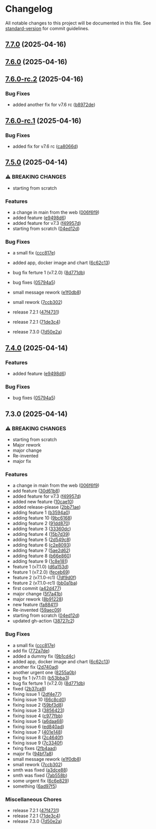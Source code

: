 # Changelog

All notable changes to this project will be documented in this file. See [standard-version](https://github.com/conventional-changelog/standard-version) for commit guidelines.

## [7.7.0](https://github.com/Ani1357/releases-test/compare/v7.7.0-rc.3...v7.7.0) (2025-04-16)

## [7.6.0](https://github.com/Ani1357/releases-test/compare/v7.6.0-rc.2...v7.6.0) (2025-04-16)

## [7.6.0-rc.2](https://github.com/Ani1357/releases-test/compare/v7.6.0-rc.1...v7.6.0-rc.2) (2025-04-16)


### Bug Fixes

* added another fix for v7.6 rc ([b8972de](https://github.com/Ani1357/releases-test/commit/b8972de9f4a7d8774a960f4ccc691d8bea9cbc35))

## [7.6.0-rc.1](https://github.com/Ani1357/releases-test/compare/v7.6.0-rc.0...v7.6.0-rc.1) (2025-04-16)


### Bug Fixes

* added fix for v7.6 rc ([ca8066d](https://github.com/Ani1357/releases-test/commit/ca8066d588354ff17622912cae8cb3fd1bca80e3))

## [7.5.0](https://github.com/Ani1357/releases-test/compare/v7.2.0-rc.1...v7.5.0) (2025-04-14)


### ⚠ BREAKING CHANGES

* starting from scratch

### Features

* a change in main from the web ([006f6f9](https://github.com/Ani1357/releases-test/commit/006f6f95174eed8209e51597c73e29a88ea7220e))
* added feature ([e9498d6](https://github.com/Ani1357/releases-test/commit/e9498d695dd094c244383ca24db2340e1ae09432))
* added feature for v7.3 ([f49957d](https://github.com/Ani1357/releases-test/commit/f49957db41cddb9b5710f62fbae54ab07a59d856))
* starting from scratch ([04ed12d](https://github.com/Ani1357/releases-test/commit/04ed12d3bebc987e4b6178a2fdfd5e066be3667f))


### Bug Fixes

* a small fix ([ccc817e](https://github.com/Ani1357/releases-test/commit/ccc817e0ce8e05ffab5af6ea7fa2a3742244de6f))
* added app, docker image and chart ([6c62c13](https://github.com/Ani1357/releases-test/commit/6c62c13176c4ae04cb3fbc9e24f53aa7879657c7))
* bug fix ferture 1 (v7.2.0) ([8d771db](https://github.com/Ani1357/releases-test/commit/8d771db81f99050232ba8f0a9f35be574a402dc3))
* bug fixes ([05794a5](https://github.com/Ani1357/releases-test/commit/05794a51dd73170dbb35c73b952c24c65bf0a993))
* small message rework ([e1f0db8](https://github.com/Ani1357/releases-test/commit/e1f0db8cb13a0de7cc1f3f851b571b31fddf6756))
* small rework ([7ccb302](https://github.com/Ani1357/releases-test/commit/7ccb30208dda92644b21069326db912719120f3c))


* release 7.2.1 ([47f4731](https://github.com/Ani1357/releases-test/commit/47f4731e7df1f8f4f61267318be46e7fbf9555fb))
* release 7.2.1 ([71de3c4](https://github.com/Ani1357/releases-test/commit/71de3c402b115140bd2221f8678b3c0d2cf1e658))
* release 7.3.0 ([7d50e2a](https://github.com/Ani1357/releases-test/commit/7d50e2a829773ec808b5546998022c08b83fbe61))

## [7.4.0](https://github.com/Ani1357/releases-test/compare/releases-test-v7.3.0...releases-test-v7.4.0) (2025-04-14)


### Features

* added feature ([e9498d6](https://github.com/Ani1357/releases-test/commit/e9498d695dd094c244383ca24db2340e1ae09432))


### Bug Fixes

* bug fixes ([05794a5](https://github.com/Ani1357/releases-test/commit/05794a51dd73170dbb35c73b952c24c65bf0a993))

## 7.3.0 (2025-04-14)


### ⚠ BREAKING CHANGES

* starting from scratch
* Major rework
* major change
* Re-invented
* major fix

### Features

* a change in main from the web ([006f6f9](https://github.com/Ani1357/releases-test/commit/006f6f95174eed8209e51597c73e29a88ea7220e))
* add feature ([30d61b8](https://github.com/Ani1357/releases-test/commit/30d61b86f873f04d92bebd5baabb375ff589520f))
* added feature for v7.3 ([f49957d](https://github.com/Ani1357/releases-test/commit/f49957db41cddb9b5710f62fbae54ab07a59d856))
* added new feature ([10cae10](https://github.com/Ani1357/releases-test/commit/10cae10400af25aa0043c8b0411c5f968acd425f))
* added release-please ([2bb71ae](https://github.com/Ani1357/releases-test/commit/2bb71aeaf8575c8869cd59658321830caf00c8aa))
* adding feature  1 ([b3594a0](https://github.com/Ani1357/releases-test/commit/b3594a01a922e6c59a96eed3fe3eff92e048956b))
* adding feature  10 ([9bc6168](https://github.com/Ani1357/releases-test/commit/9bc616862cf1473965271855ca75ea2d09522c15))
* adding feature  2 ([91dd870](https://github.com/Ani1357/releases-test/commit/91dd870d710b9c942d5cbb7f00113d515891249f))
* adding feature  3 ([33360dc](https://github.com/Ani1357/releases-test/commit/33360dc5de54097c1e3cadb8480aa589dd360cf7))
* adding feature  4 ([15b7d39](https://github.com/Ani1357/releases-test/commit/15b7d3965d963c39ecba5181f3001a2e94c48b38))
* adding feature  5 ([2d549c8](https://github.com/Ani1357/releases-test/commit/2d549c8ca9de44348340a526afe56ffb4def577d))
* adding feature  6 ([c2e8093](https://github.com/Ani1357/releases-test/commit/c2e8093ea65b4bbec9e83fb406fd2d0cf05fdb25))
* adding feature  7 ([5ae2d62](https://github.com/Ani1357/releases-test/commit/5ae2d629ea54357d82cad6f9e0755ba7bba2589b))
* adding feature  8 ([b66e860](https://github.com/Ani1357/releases-test/commit/b66e8602c392f44e4acf16c5368a1ce29ea2387e))
* adding feature  9 ([1c8e181](https://github.com/Ani1357/releases-test/commit/1c8e181f9e7f2ae442d0e0d5a0e1f61ae02925f7))
* feature 1 (v7.1.0) ([d6a153d](https://github.com/Ani1357/releases-test/commit/d6a153d9676bec460e54a2614421a1ed37816692))
* feature 1 (v7.2.0) ([feceb69](https://github.com/Ani1357/releases-test/commit/feceb69747c34f253465ce94c73e6658a157f43e))
* feature 2 (v7.1.0-rc1) ([7df9d0f](https://github.com/Ani1357/releases-test/commit/7df9d0f390964fd5fcb44964eb3759b68fe918ba))
* feature 2 (v7.1.0-rc1) ([bb0a1ba](https://github.com/Ani1357/releases-test/commit/bb0a1bacd67706cf6feefbac4943237ccd834e64))
* first commit ([a42d477](https://github.com/Ani1357/releases-test/commit/a42d477989d2d3b05be173361e7b47324b2dc42b))
* major change ([5f7a41b](https://github.com/Ani1357/releases-test/commit/5f7a41be52c1cf206b4b55faef88fda31360541d))
* major rework ([8b91228](https://github.com/Ani1357/releases-test/commit/8b9122864f1aa011a2bd36ee7029215741064a25))
* new feature ([fa88411](https://github.com/Ani1357/releases-test/commit/fa884116c15b34dbc34edd5e2258d2fa3c0d13a3))
* Re-invented ([59aec09](https://github.com/Ani1357/releases-test/commit/59aec09df4df15dc4a1c66b397719620055e91c0))
* starting from scratch ([04ed12d](https://github.com/Ani1357/releases-test/commit/04ed12d3bebc987e4b6178a2fdfd5e066be3667f))
* updated gh-action ([38727c2](https://github.com/Ani1357/releases-test/commit/38727c20b3f431ad12f71e3157cd358ca641b215))


### Bug Fixes

* a small fix ([ccc817e](https://github.com/Ani1357/releases-test/commit/ccc817e0ce8e05ffab5af6ea7fa2a3742244de6f))
* add fix ([772a7de](https://github.com/Ani1357/releases-test/commit/772a7ded4b39ed4112d8440a56ca8439fc6e3d23))
* added a dummy fix ([9b1cd4c](https://github.com/Ani1357/releases-test/commit/9b1cd4c28ad32313dba6e75829dd015bdd59b93d))
* added app, docker image and chart ([6c62c13](https://github.com/Ani1357/releases-test/commit/6c62c13176c4ae04cb3fbc9e24f53aa7879657c7))
* another fix ([2d740ad](https://github.com/Ani1357/releases-test/commit/2d740adb092cd08b07373f4e5e3dd0d15b2b4699))
* another urgent one ([8255a0b](https://github.com/Ani1357/releases-test/commit/8255a0bc51e02a7f7076494eb2979474a1c9a255))
* bug fix 1 (v7.1.0) ([b53bba3](https://github.com/Ani1357/releases-test/commit/b53bba31827c8533ceffde0ddffce463fa35ad0a))
* bug fix ferture 1 (v7.2.0) ([8d771db](https://github.com/Ani1357/releases-test/commit/8d771db81f99050232ba8f0a9f35be574a402dc3))
* fixed ([2b37ca9](https://github.com/Ani1357/releases-test/commit/2b37ca9b2525228f36601da1eab8a0081426777e))
* fixing issue 1 ([2df4e77](https://github.com/Ani1357/releases-test/commit/2df4e7719c28ca7c0dbb42c3afeb7cea9efb0ca8))
* fixing issue 10 ([66c8cd0](https://github.com/Ani1357/releases-test/commit/66c8cd0153fc0daec67bae924f2b1a00e3a99955))
* fixing issue 2 ([59bf3d8](https://github.com/Ani1357/releases-test/commit/59bf3d80a009c6fc63cef565a2804e8e23d57a21))
* fixing issue 3 ([3856423](https://github.com/Ani1357/releases-test/commit/38564230ac41a893c8dc44aa5aae61c22da00db6))
* fixing issue 4 ([c977fbb](https://github.com/Ani1357/releases-test/commit/c977fbbfb1300b0a2d71eba741499fffbd1f7951))
* fixing issue 5 ([a6daa68](https://github.com/Ani1357/releases-test/commit/a6daa689c5e87daf8875322485215f63fae09c03))
* fixing issue 6 ([ed840ad](https://github.com/Ani1357/releases-test/commit/ed840ad70ff928b09f891c87028efb1f89b90969))
* fixing issue 7 ([401e148](https://github.com/Ani1357/releases-test/commit/401e1482fdf5adf39079e2df5fca26750752edb6))
* fixing issue 8 ([2c4640f](https://github.com/Ani1357/releases-test/commit/2c4640fff57644e92eefe27f3711f60daa331f8d))
* fixing issue 9 ([7c3340f](https://github.com/Ani1357/releases-test/commit/7c3340f0b7741932154cdad03b5147f72ff58745))
* fxing fixes ([2fb4aad](https://github.com/Ani1357/releases-test/commit/2fb4aad5a51549cdd82371da451b4719b1fc536b))
* major fix ([94bf7a8](https://github.com/Ani1357/releases-test/commit/94bf7a8922c5a9bb4f562f35acd376028ab06de0))
* small message rework ([e1f0db8](https://github.com/Ani1357/releases-test/commit/e1f0db8cb13a0de7cc1f3f851b571b31fddf6756))
* small rework ([7ccb302](https://github.com/Ani1357/releases-test/commit/7ccb30208dda92644b21069326db912719120f3c))
* smth was fixed ([a3dce88](https://github.com/Ani1357/releases-test/commit/a3dce886aa6a16afa201f8489525656693cef91a))
* smth was fixed ([7ab558b](https://github.com/Ani1357/releases-test/commit/7ab558b1aaa28130f47a93074740f56f50d2eb35))
* some urgent fix ([6c6e829](https://github.com/Ani1357/releases-test/commit/6c6e829e51eed42d1f4459435b7f56203690ea0e))
* something ([6ad97f5](https://github.com/Ani1357/releases-test/commit/6ad97f5cbca8268815d5e8abce1d9811af1f0fbc))


### Miscellaneous Chores

* release 7.2.1 ([47f4731](https://github.com/Ani1357/releases-test/commit/47f4731e7df1f8f4f61267318be46e7fbf9555fb))
* release 7.2.1 ([71de3c4](https://github.com/Ani1357/releases-test/commit/71de3c402b115140bd2221f8678b3c0d2cf1e658))
* release 7.3.0 ([7d50e2a](https://github.com/Ani1357/releases-test/commit/7d50e2a829773ec808b5546998022c08b83fbe61))
